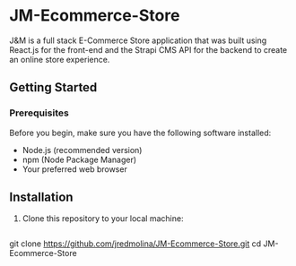 # JM-Ecommerce-Store

J&M is a full stack E-Commerce Store application that was built using React.js for the front-end and the Strapi CMS API for the backend to create an online store experience.

## Getting Started

### Prerequisites

Before you begin, make sure you have the following software installed:

- Node.js (recommended version)
- npm (Node Package Manager)
- Your preferred web browser

## Installation

1. Clone this repository to your local machine:
   ```sh
git clone https://github.com/jredmolina/JM-Ecommerce-Store.git
cd JM-Ecommerce-Store
```
